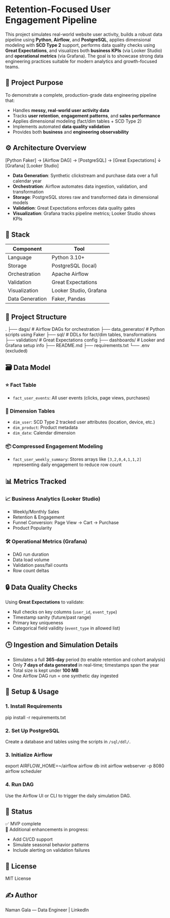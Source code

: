 
# Retention-Focused User Engagement Pipeline

This project simulates real-world website user activity, builds a robust data pipeline using **Python**, **Airflow**, and **PostgreSQL**, applies dimensional modeling with **SCD Type 2** support, performs data quality checks using **Great Expectations**, and visualizes both **business KPIs** (via Looker Studio) and **operational metrics** (via Grafana). The goal is to showcase strong data engineering practices suitable for modern analytics and growth-focused teams.

## 🧠 Project Purpose

To demonstrate a complete, production-grade data engineering pipeline that:
- Handles **messy, real-world user activity data**
- Tracks **user retention**, **engagement patterns**, and **sales performance**
- Applies dimensional modeling (fact/dim tables + SCD Type 2)
- Implements automated **data quality validation**
- Provides both **business** and **engineering observability**

## ⚙️ Architecture Overview

[Python Faker] → [Airflow DAG] → [PostgreSQL] → [Great Expectations]
                                 ↓
                   [Grafana]   [Looker Studio]

- **Data Generation**: Synthetic clickstream and purchase data over a full calendar year
- **Orchestration**: Airflow automates data ingestion, validation, and transformation
- **Storage**: PostgreSQL stores raw and transformed data in dimensional models
- **Validation**: Great Expectations enforces data quality gates
- **Visualization**: Grafana tracks pipeline metrics; Looker Studio shows KPIs

## 🧱 Stack

| Component        | Tool                  |
|------------------|-----------------------|
| Language         | Python 3.10+          |
| Storage          | PostgreSQL (local)    |
| Orchestration    | Apache Airflow        |
| Validation       | Great Expectations    |
| Visualization    | Looker Studio, Grafana |
| Data Generation  | Faker, Pandas         |

## 📁 Project Structure

.
├── dags/                      # Airflow DAGs for orchestration
├── data_generator/            # Python scripts using Faker
├── sql/                       # DDLs for fact/dim tables, transformations
├── validation/                # Great Expectations config
├── dashboards/                # Looker and Grafana setup info
├── README.md
├── requirements.txt
└── .env (excluded)

## 🗃️ Data Model

### ⭐ Fact Table
- `fact_user_events`: All user events (clicks, page views, purchases)

### 🧊 Dimension Tables
- `dim_user`: SCD Type 2 tracked user attributes (location, device, etc.)
- `dim_product`: Product metadata
- `dim_date`: Calendar dimension

### 📦 Compressed Engagement Modeling
- `fact_user_weekly_summary`: Stores arrays like `[3,2,0,4,1,1,2]` representing daily engagement to reduce row count

## 📊 Metrics Tracked

### 📈 Business Analytics (Looker Studio)
- Weekly/Monthly Sales
- Retention & Engagement
- Funnel Conversion: Page View → Cart → Purchase
- Product Popularity

### 🛠️ Operational Metrics (Grafana)
- DAG run duration
- Data load volume
- Validation pass/fail counts
- Row count deltas

## 🔒 Data Quality Checks

Using **Great Expectations** to validate:
- Null checks on key columns (`user_id`, `event_type`)
- Timestamp sanity (future/past range)
- Primary key uniqueness
- Categorical field validity (`event_type` in allowed list)

## 🕒 Ingestion and Simulation Details

- Simulates a full **365-day** period (to enable retention and cohort analysis)
- Only **7 days of data generated** in real-time; timestamps span the year
- Total size is kept under **100 MB**
- One Airflow DAG run = one synthetic day ingested

## 🚀 Setup & Usage

### 1. Install Requirements

pip install -r requirements.txt

### 2. Set Up PostgreSQL

Create a database and tables using the scripts in `/sql/ddl/`.

### 3. Initialize Airflow

export AIRFLOW_HOME=~/airflow
airflow db init
airflow webserver -p 8080
airflow scheduler

### 4. Run DAG

Use the Airflow UI or CLI to trigger the daily simulation DAG.

## 📌 Status

✅ MVP complete  
🔄 Additional enhancements in progress:
- Add CI/CD support  
- Simulate seasonal behavior patterns  
- Include alerting on validation failures

## 📄 License

MIT License

## ✍️ Author

Naman Gala — Data Engineer | LinkedIn
